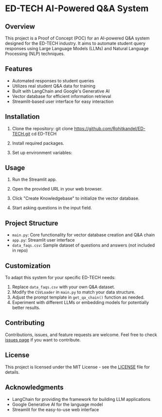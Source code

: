 # ED-TECH AI-Powered Q&A System

## Overview

This project is a Proof of Concept (POC) for an AI-powered Q&A system designed for the ED-TECH industry. It aims to automate student query responses using Large Language Models (LLMs) and Natural Language Processing (NLP) techniques.

## Features

- Automated responses to student queries
- Utilizes real student Q&A data for training
- Built with LangChain and Google's Generative AI
- Vector database for efficient information retrieval
- Streamlit-based user interface for easy interaction

## Installation

1. Clone the repository:
   git clone https://github.com/Rohitkandel/ED-TECH.git
   cd ED-TECH
   
2. Install required packages.

3.  Set up environment variables:

## Usage

1. Run the Streamlit app.

2. Open the provided URL in your web browser.

3. Click "Create Knowledgebase" to initialize the vector database.

4. Start asking questions in the input field.

## Project Structure

- `main.py`: Core functionality for vector database creation and Q&A chain
- `app.py`: Streamlit user interface
- `data_faqs.csv`: Sample dataset of questions and answers (not included in repo)

## Customization

To adapt this system for your specific ED-TECH needs:

1. Replace `data_faqs.csv` with your own Q&A dataset.
2. Modify the `CSVLoader` in `main.py` to match your data structure.
3. Adjust the prompt template in `get_qa_chain()` function as needed.
4. Experiment with different LLMs or embedding models for potentially better results.

## Contributing

Contributions, issues, and feature requests are welcome. Feel free to check [issues page](https://github.com/Rohitkandel/ED-TECH/issues) if you want to contribute.

## License

This project is licensed under the MIT License - see the [LICENSE](LICENSE) file for details.

## Acknowledgments

- LangChain for providing the framework for building LLM applications
- Google Generative AI for the language model
- Streamlit for the easy-to-use web interface
   
